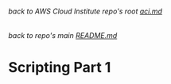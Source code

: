 ###### back to AWS Cloud Institute repo's root [aci.md](../aci.md)
###### back to repo's main [README.md](../../../README.md)
# Scripting Part 1
